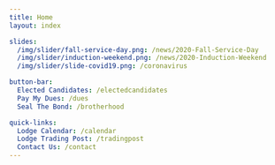```yaml
---
title: Home
layout: index

slides:
  /img/slider/fall-service-day.png: /news/2020-Fall-Service-Day
  /img/slider/induction-weekend.png: /news/2020-Induction-Weekend
  /img/slider/slide-covid19.png: /coronavirus

button-bar:
  Elected Candidates: /electedcandidates
  Pay My Dues: /dues
  Seal The Bond: /brotherhood

quick-links:
  Lodge Calendar: /calendar
  Lodge Trading Post: /tradingpost
  Contact Us: /contact
---
```

